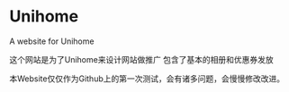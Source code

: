 Unihome
=======

A website for Unihome

这个网站是为了Unihome来设计网站做推广
包含了基本的相册和优惠券发放

本Website仅仅作为Github上的第一次测试，会有诸多问题，会慢慢修改改进。
